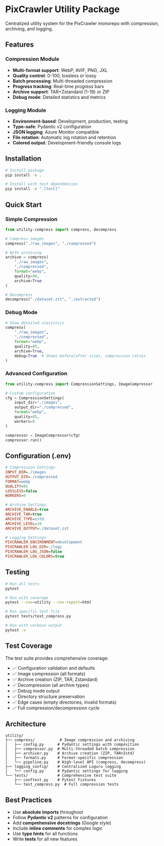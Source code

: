 # PixCrawler Utility Package

Centralized utility system for the PixCrawler monorepo with compression, archiving, and logging.

## Features

### Compression Module
- **Multi-format support**: WebP, AVIF, PNG, JXL
- **Quality control**: 0-100, lossless or lossy
- **Batch processing**: Multi-threaded compression
- **Progress tracking**: Real-time progress bars
- **Archive support**: TAR+Zstandard (1-19) or ZIP
- **Debug mode**: Detailed statistics and metrics

### Logging Module
- **Environment-based**: Development, production, testing
- **Type-safe**: Pydantic v2 configuration
- **JSON logging**: Azure Monitor compatible
- **File rotation**: Automatic log rotation and retention
- **Colored output**: Development-friendly console logs

## Installation

```bash
# Install package
pip install -e .

# Install with test dependencies
pip install -e ".[test]"
```

## Quick Start

### Simple Compression
```python
from utility.compress import compress, decompress

# Compress images
compress("./raw_images", "./compressed")

# With archiving
archive = compress(
    "./raw_images",
    "./compressed",
    format="webp",
    quality=90,
    archive=True
)

# Decompress
decompress("./dataset.zst", "./extracted")
```

### Debug Mode
```python
# Show detailed statistics
compress(
    "./raw_images",
    "./compressed",
    format="webp",
    quality=85,
    archive=True,
    debug=True  # Shows before/after sizes, compression ratios
)
```

### Advanced Configuration
```python
from utility.compress import CompressionSettings, ImageCompressor

# Custom configuration
cfg = CompressionSettings(
    input_dir="./images",
    output_dir="./compressed",
    format="webp",
    quality=85,
    workers=8
)

compressor = ImageCompressor(cfg)
compressor.run()
```

## Configuration (.env)

```ini
# Compression Settings
INPUT_DIR=./images
OUTPUT_DIR=./compressed
FORMAT=webp
QUALITY=85
LOSSLESS=false
WORKERS=0

# Archive Settings
ARCHIVE_ENABLE=true
ARCHIVE_TAR=true
ARCHIVE_TYPE=zstd
ARCHIVE_LEVEL=10
ARCHIVE_OUTPUT=./dataset.zst

# Logging Settings
PIXCRAWLER_ENVIRONMENT=development
PIXCRAWLER_LOG_DIR=./logs
PIXCRAWLER_LOG_JSON=false
PIXCRAWLER_LOG_COLORS=true
```

## Testing

```bash
# Run all tests
pytest

# Run with coverage
pytest --cov=utility --cov-report=html

# Run specific test file
pytest tests/test_compress.py

# Run with verbose output
pytest -v
```

## Test Coverage

The test suite provides comprehensive coverage:
- ✅ Configuration validation and defaults
- ✅ Image compression (all formats)
- ✅ Archive creation (ZIP, TAR, Zstandard)
- ✅ Decompression (all archive types)
- ✅ Debug mode output
- ✅ Directory structure preservation
- ✅ Edge cases (empty directories, invalid formats)
- ✅ Full compression/decompression cycle

## Architecture

```
utility/
├── compress/           # Image compression and archiving
│   ├── config.py      # Pydantic settings with composition
│   ├── compressor.py  # Multi-threaded batch compression
│   ├── archiver.py    # Archive creation (ZIP, TAR+Zstd)
│   ├── formats.py     # Format-specific compression
│   └── pipeline.py    # High-level API (compress, decompress)
├── logging_config/    # Centralized Loguru logging
│   └── config.py      # Pydantic settings for logging
└── tests/             # Comprehensive test suite
    ├── conftest.py    # Pytest fixtures
    └── test_compress.py  # Full compression tests
```

## Best Practices

- Use **absolute imports** throughout
- Follow **Pydantic v2** patterns for configuration
- Add **comprehensive docstrings** (Google style)
- Include **inline comments** for complex logic
- Use **type hints** for all functions
- Write **tests** for all new features
